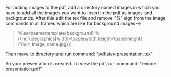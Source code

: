 For adding images to the pdf, add a directory named images in which you have to add all the images you want to insert in the pdf as images and backgrounds. After this edit the tex file and remove "%" sign from the image commands in all frames which are like
for background images-->
> %\setbeamertemplate{background}
> %{\includegraphics[width=\paperwidth,height=\paperheight]{Your_Image_name.jpg}})

Then move to directory and run command:
 "pdflatex presentation.tex"

So your presentation is created. To view the pdf, run command:
"evince presentation.pdf"
